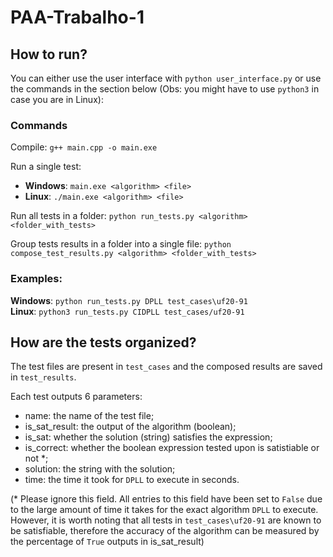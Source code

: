 # PAA-Trabalho-1

## How to run?

You can either use the user interface with `python user_interface.py` or use the commands in the section below
(Obs: you might have to use `python3` in case you are in Linux):

### Commands
Compile: `g++ main.cpp -o main.exe`

Run a single test:
- **Windows**: `main.exe <algorithm> <file>`
- **Linux**: `./main.exe <algorithm> <file>`

Run all tests in a folder: `python run_tests.py <algorithm> <folder_with_tests>`

Group tests results in a folder into a single file: `python compose_test_results.py <algorithm> <folder_with_tests>`

### Examples:
**Windows**: `python run_tests.py DPLL test_cases\uf20-91` <br>
**Linux**: `python3 run_tests.py CIDPLL test_cases/uf20-91`

## How are the tests organized?

The test files are present in `test_cases` and the composed results are saved in `test_results`.

Each test outputs 6 parameters:
- name: the name of the test file;
- is_sat_result: the output of the algorithm (boolean);
- is_sat: whether the solution (string) satisfies the expression;
- is_correct: whether the boolean expression tested upon is satistiable or not *;
- solution: the string with the solution;
- time: the time it took for `DPLL` to execute in seconds.

(* Please ignore this field. All entries to this field have been set to `False` due to the large amount of time it takes for the exact algorithm `DPLL` to execute. However, it is worth noting that all tests in `test_cases\uf20-91` are known to be satisfiable, therefore the accuracy of the algorithm can be measured by the percentage of `True` outputs in is_sat_result)
